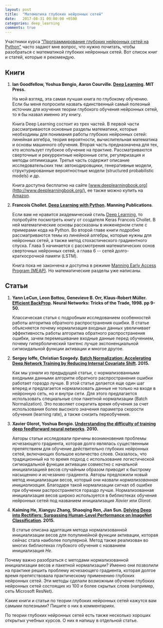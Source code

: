 ```yaml
---
layout: post
title:  "Математика глубоких нейронных сетей"
date:   2017-08-31 09:00:00 +0500
categories: deep_learning
comments: true
---
```

Участники курса ["Программирование глубоких нейронных сетей на Python"](/courses/nnpython) часто задают мне вопрос, что нужно почитать, чтобы разобраться с математикой глубоких нейронных сетей. Вот список книг и статей, которые я рекомендую.

<!--more-->

## Книги

1. **Ian Goodfellow, Yoshua Bengio, Aaron Courville. [Deep Learning](http://www.deeplearningbook.org/). MIT Press.** 

    На мой взгляд, эта самая лучшая книга по глубокому обучению. Если бы меня попросили назвать единственный самый полезный источник для изучения теории глубокого обучения нейронных сетей, то я бы назвал именно эту книгу. 

    Книга Deep Learning состоит из трех частей. В первой части рассматриваются основные разделы математики, которые необходимы для понимания работы глубоких нейронных сетей: линейная алгебра, теория вероятности, вычислительная математика и основы машинного обучения. Вторая часть предназначена для тех, кто использует глубокое обучение на практике. Рассматриваются сверточные и рекуррентные нейронные сети, регуляризация и методы оптимизации. Третья часть содержит описание исследовательских тем: автокодировщики, генеративные модели, структурированные вероятностные модели (structured probabilistic models) и др.

    Книга доступна бесплатно на сайте [www.deeplearningbook.org](http://www.deeplearningbook.org/), ее также можно купить на [Amazon](https://www.amazon.com/Deep-Learning-Adaptive-Computation-Machine-ebook/dp/B01MRVFGX4/).

2. **Francois Chollet. [Deep Learning with Python](https://www.manning.com/books/deep-learning-with-python). Manning Publications**.

    Если вам не нравится академический стиль [Deep Learning](http://www.deeplearningbook.org/), то попробуйте посмотреть книгу от создателя Keras Francois Chollet. В ней математические основы рассказаны в инженерном стиле с примерами кода на Python. Во второй главе книги подробно рассматриваются темы из линейной алгебры, которые нужны для нейронных сетей, а также метод стохастического градиентного спуска. Глава 5 начинается с рассмотрения математических основ сверточных нейронных сетей, а глава 6 -- сетей долго-краткосрочной памяти (LSTM).

    Книга пока не закончена и доступна в режиме [Manning Early Access Program (MEAP)](https://www.manning.com/meap-program). Но математические разделы уже написаны.

## Статьи

1. **Yann LeCun, Leon Bottou, Genevieve B. Orr, Klaus-Robert Müller. [Efficient BackProp](http://yann.lecun.com/exdb/publis/pdf/lecun-98b.pdf). Neural Networks: Tricks of the Trade, 1998. pp 9-50.**

    Классическая статья с подробным исследованием особенностей работы алгоритма обратного распространения ошибки. В статье объясняется почему нормализация входных данных увеличивает эффективность работы алгоритма обратного распространения ошибки, зачем перемешивание входные данные перед обучением, почему гиперболический тангенс лучше экспоненциальной сигмоидальной функции активации и многое другое.

2. **Sergey Ioffe, Christian Szegedy. [Batch Normalization: Accelerating Deep Network Training by Reducing Internal Covariate Shift](https://arxiv.org/abs/1502.03167). 2015.**

    Как мы узнали из предыдущей статьи, с нормализованными входными данными алгоритм обратного распространения ошибки работает гораздо лучше. В этой статье делается еще один шаг вперед и предлагается нормализовать данные не только на входе в нейронную сеть, но и внутри сети. Для этого предлагается использовать специальные слои пакетной нормализации (Batch Normalization). Это позволяет сократить время обучения за счет использования более высокого значения параметра скорости обучения (learning rate), а также снизить переобучение. 

3. **Xavier Glorot, Yoshua Bengio. [Understanding the difficulty of training deep feedforward neural networks](http://proceedings.mlr.press/v9/glorot10a.html). 2010.** 

    Авторы статьи исследовали причины возникновения проблемы исчезающего градиента, которая долго являлась существенным препятствием для обучение действительно глубоких нейронных сетей, включающих большое количество слоев. Оказалось, что традиционный на то время подход с использование логистической сигмоидальной функции активации совместно с начальной инициализацией весов случайным образом приводит к быстрому насыщению и исчезанию градиента. Авторы предложили новый метод инициализации весов, который они назвали *нормализованная инициализация*. Благодаря такой нормализации сигнал об ошибке при обучении распространяется гораздо лучше. Нормализованная инициализация весов широко используется в библиотеках обучения нейронных сетей под названием инициализация *Xavier* или *Glorot*.

4. **Kaiming He, Xiangyu Zhang, Shaoqing Ren, Jian Sun. [Delving Deep into Rectifiers: Surpassing Human-Level Performance on ImageNet Classification](https://arxiv.org/abs/1502.01852). 2015.**

    В статье описана адаптация метода нормализованной инициализации весов для полулинейной функции активации, которая сейчас стала наиболее популярной. Метод также реализован во многих библиотеках глубокого обучения с названием инициализация *He*.

Почему важно разобраться с методами нормализованной инициализации весов и пакетной нормализации? Именно они позволили на практике решить проблему исчезающего градиента, которая долгое время препятствовала практическому применению глубоких нейронных сетей. Эти методы сделали возможным обучение глубоких нейронных сетей состоящих из 100 и более скрытых слоев (например, сеть Microsoft ResNet). 

Какие книги и статьи по теории глубоких нейронных сетей кажутся вам самыми полезными? Пишите о них в комментариях.

По теории глубоких нейронных сетей есть также несколько хороших открытых учебных курсов. О них я напишу в отдельной статье.

